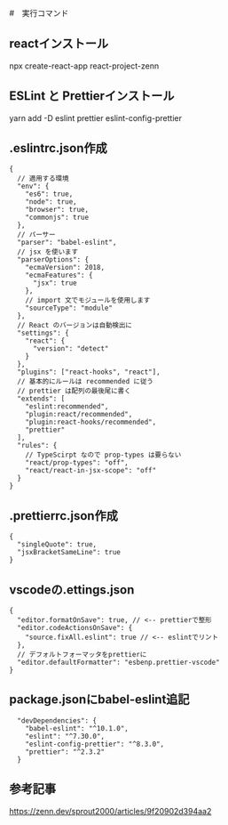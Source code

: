 #　実行コマンド
## reactインストール
npx create-react-app react-project-zenn

## ESLint と Prettierインストール
yarn add -D eslint prettier eslint-config-prettier

## .eslintrc.json作成
```
{
  // 適用する環境
  "env": {
    "es6": true,
    "node": true,
    "browser": true,
    "commonjs": true
  },
  // パーサー
  "parser": "babel-eslint",
  // jsx を使います
  "parserOptions": {
    "ecmaVersion": 2018,
    "ecmaFeatures": {
      "jsx": true
    },
    // import 文でモジュールを使用します
    "sourceType": "module"
  },
  // React のバージョンは自動検出に
  "settings": {
    "react": {
      "version": "detect"
    }
  },
  "plugins": ["react-hooks", "react"],
  // 基本的にルールは recommended に従う
  // prettier は配列の最後尾に書く
  "extends": [
    "eslint:recommended",
    "plugin:react/recommended",
    "plugin:react-hooks/recommended",
    "prettier"
  ],
  "rules": {
    // TypeScirpt なので prop-types は要らない
    "react/prop-types": "off",
    "react/react-in-jsx-scope": "off"
  }
}
```
## .prettierrc.json作成
```
{
  "singleQuote": true,
  "jsxBracketSameLine": true
}
```
 
## vscodeの.ettings.json
```
{
  "editor.formatOnSave": true, // <-- prettierで整形
  "editor.codeActionsOnSave": {
    "source.fixAll.eslint": true // <-- eslintでリント
  },
  // デフォルトフォーマッタをprettierに
  "editor.defaultFormatter": "esbenp.prettier-vscode"
}
```

## package.jsonにbabel-eslint追記
```
  "devDependencies": {
    "babel-eslint": "^10.1.0",
    "eslint": "^7.30.0",
    "eslint-config-prettier": "^8.3.0",
    "prettier": "^2.3.2"
  }
```

## 参考記事
https://zenn.dev/sprout2000/articles/9f20902d394aa2
